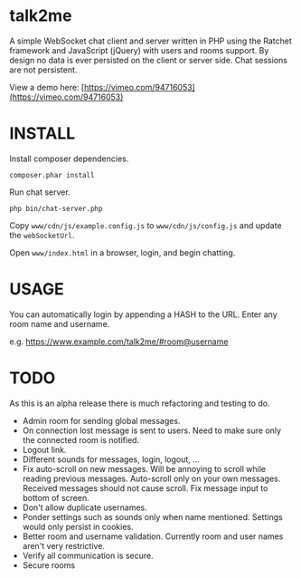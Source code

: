 talk2me
=======

A simple WebSocket chat client and server written in PHP using the Ratchet framework and JavaScript (jQuery) with users and rooms support. By design no data is ever persisted on the client or server side. Chat sessions are not persistent.

View a demo here: [https://vimeo.com/94716053](https://vimeo.com/94716053)


INSTALL
=======
Install composer dependencies.

    composer.phar install

Run chat server.

    php bin/chat-server.php

Copy `www/cdn/js/example.config.js` to `www/cdn/js/config.js` and update the `webSocketUrl`.

Open `www/index.html` in a browser, login, and begin chatting.



USAGE
=====

You can automatically login by appending a HASH to the URL. Enter any room name and username.

e.g. https://www.example.com/talk2me/#room@username


TODO
====
As this is an alpha release there is much refactoring and testing to do.

* Admin room for sending global messages.
* On connection lost message is sent to users. Need to make sure only the connected room is notified.
* Logout link.
* Different sounds for messages, login, logout, ...
* Fix auto-scroll on new messages. Will be annoying to scroll while reading previous messages. Auto-scroll only on your own messages. Received messages should not cause scroll. Fix message input to bottom of screen.
* Don't allow duplicate usernames.
* Ponder settings such as sounds only when name mentioned. Settings would only persist in cookies.
* Better room and username validation. Currently room and user names aren't very restrictive.
* Verify all communication is secure.
* Secure rooms

